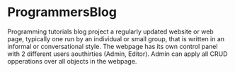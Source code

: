 # ProgrammersBlog
Programming tutorials blog project a regularly updated website or web page, typically one run by an individual or small group, that is written in an informal or conversational style. The webpage has its own control panel with 2 different users aouthirties (Admin, Editor). Admin can apply all CRUD opperations over all objects in the webpage. 

